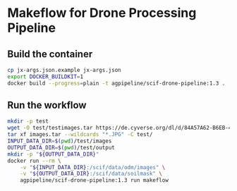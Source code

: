 # Makeflow for Drone Processing Pipeline

## Build the container

```bash
cp jx-args.json.example jx-args.json
export DOCKER_BUILDKIT=1
docker build --progress=plain -t agpipeline/scif-drone-pipeline:1.3 .
```


## Run the workflow

```bash
mkdir -p test
wget -O test/testimages.tar https://de.cyverse.org/dl/d/84A57A62-B6EB-4826-ADC4-337D4A0ABBEA/images.tar
tar xf images.tar --wildcards "*.JPG" -C test/
INPUT_DATA_DIR=$(pwd)/test/images
OUTPUT_DATA_DIR=$(pwd)/test/output
mkdir -p "${OUTPUT_DATA_DIR}"
docker run --rm \
    -v "${INPUT_DATA_DIR}:/scif/data/odm/images" \
    -v "${OUTPUT_DATA_DIR}:/scif/data/soilmask" \
    agpipeline/scif-drone-pipeline:1.3 run makeflow
```